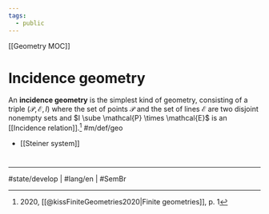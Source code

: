 ```yaml
---
tags:
  - public
---
```

[[Geometry MOC]]
# Incidence geometry

An **incidence geometry** is the simplest kind of geometry,
consisting of a triple $(\mathcal{P},\mathcal{E},I)$ where the set of points $\mathcal{P}$ and the set of lines $\mathcal{E}$ are two disjoint nonempty sets and $I \sube \mathcal{P} \times \mathcal{E}$ is an [[Incidence relation]].[^2020] #m/def/geo 

[^2020]: 2020, [[@kissFiniteGeometries2020|Finite geometries]], p. 1

- [[Steiner system]]

#
---
#state/develop | #lang/en | #SemBr
